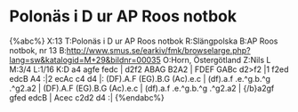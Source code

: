 # Polonäs i D ur AP Roos notbok

{%abc%}
X:13
T:Polonäs i D ur AP Roos notbok
R:Slängpolska
B:AP Roos notbok, nr 13
B:http://www.smus.se/earkiv/fmk/browselarge.php?lang=sw&katalogid=M+29&bildnr=00035
O:Horn, Östergötland
Z:Nils L
M:3/4
L:1/16
K:D
a4 agfe fedc | d2f2 ABAG B2A2 | FDEF GABc d2>f2 |1 f2ed edcB A4 :|2 ecAc c4 d4 |: 
(DF).A.F (EG).B.G (Ac).e.c | (df).a.f .e.^g.b.^g .^g2.a2 | (DF).A.F (EG).B.G (Ac).e.c | (df).a.f .e.^g.b.^g .^g2.a2 | 
{/b}a2gf gfed edcB | Acec c2d2 d4 :|
{%endabc%}
